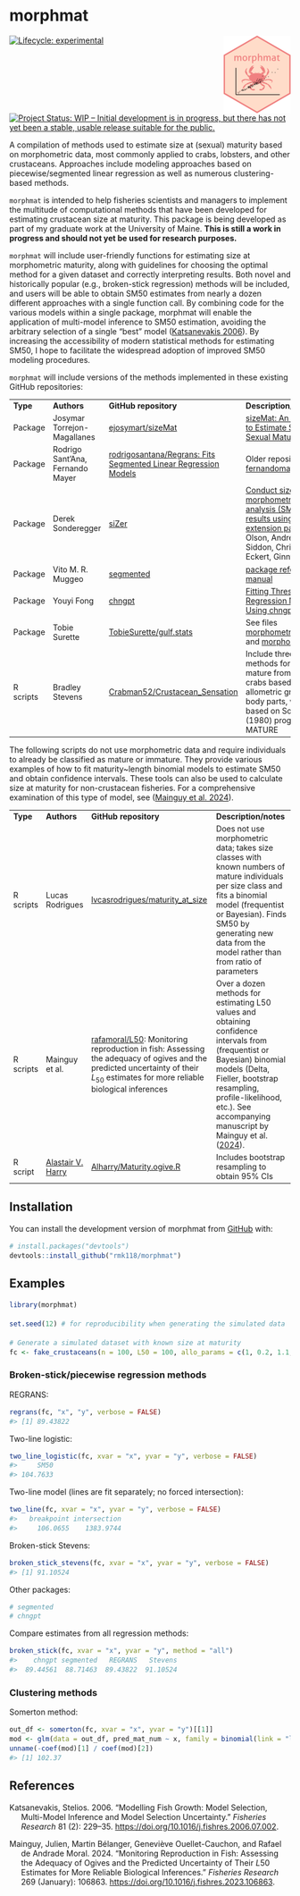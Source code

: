 
# morphmat

<img src="man/figures/logo.png" alt="Hex sticker logo for morphmat package" class="pkgdown-hide" align="right" height="139"/>

<!-- badges: start -->

[![Lifecycle:
experimental](https://img.shields.io/badge/lifecycle-experimental-orange.svg)](https://lifecycle.r-lib.org/articles/stages.html#experimental)
[![Project Status: WIP – Initial development is in progress, but there
has not yet been a stable, usable release suitable for the
public.](https://www.repostatus.org/badges/latest/wip.svg)](https://www.repostatus.org/#wip)

<!-- badges: end -->

A compilation of methods used to estimate size at (sexual) maturity
based on morphometric data, most commonly applied to crabs, lobsters,
and other crustaceans. Approaches include modeling approaches based on
piecewise/segmented linear regression as well as numerous
clustering-based methods.

`morphmat` is intended to help fisheries scientists and managers to
implement the multitude of computational methods that have been
developed for estimating crustacean size at maturity. This package is
being developed as part of my graduate work at the University of Maine.
**This is still a work in progress and should not yet be used for
research purposes.**

`morphmat` will include user-friendly functions for estimating size at
morphometric maturity, along with guidelines for choosing the optimal
method for a given dataset and correctly interpreting results. Both
novel and historically popular (e.g., broken-stick regression) methods
will be included, and users will be able to obtain SM50 estimates from
nearly a dozen different approaches with a single function call. By
combining code for the various models within a single package, morphmat
will enable the application of multi-model inference to SM50 estimation,
avoiding the arbitrary selection of a single “best” model ([Katsanevakis
2006](#ref-katsanevakis2006)). By increasing the accessibility of modern
statistical methods for estimating SM50, I hope to facilitate the
widespread adoption of improved SM50 modeling procedures.

`morphmat` will include versions of the methods implemented in these
existing GitHub repositories:

|  |  |  |  |
|----|----|----|----|
| **Type** | **Authors** | **GitHub repository** | **Description/notes** |
| Package | Josymar Torrejon-Magallanes | [ejosymart/sizeMat](https://github.com/ejosymart/sizeMat) | [sizeMat: An R Package to Estimate Size at Sexual Maturity](https://cran.r-project.org/web/packages/sizeMat/vignettes/sizeMat.html) |
| Package | Rodrigo Sant’Ana, Fernando Mayer | [rodrigosantana/Regrans: Fits Segmented Linear Regression Models](https://github.com/rodrigosantana/Regrans) | Older repository: [fernandomayer/Regrans](https://github.com/fernandomayer/Regrans/blob/master/change.point.R) |
| Package | Derek Sonderegger | [siZer](https://cran.r-project.org/web/packages/SiZer/index.html) | [Conduct size at morphometric maturity analysis (SMM) and plot results using the SiZer extension package](https://zenodo.org/records/5002120) by Olson, Andrew P., Siddon, Chris E., and Eckert, Ginny L. |
| Package | Vito M. R. Muggeo | [segmented](https://cran.r-project.org/web/packages/segmented/index.html) | [package reference manual](https://cran.r-project.org/web/packages/segmented/segmented.pdf) |
| Package | Youyi Fong | [chngpt](https://doi.org/10.32614/CRAN.package.chngpt) | [Fitting Threshold Regression Models Using chngpt](https://cran.r-project.org/web/packages/chngpt/vignettes/chngpt-vignette.pdf) (vignette) |
| Package | Tobie Surette | [TobieSurette/gulf.stats](https://github.com/TobieSurette/gulf.stats) | See files [morphometric.maturity.R](https://github.com/TobieSurette/gulf.stats/blob/master/R/morphometric.maturity.R) and [morphometry.R](https://github.com/TobieSurette/gulf.stats/blob/master/R/morphometry.R) |
| R scripts | Bradley Stevens | [Crabman52/Crustacean_Sensation](https://github.com/Crabman52/Crustacean_Sensation) | Include three different methods for separating mature from immature crabs based on allometric growth of body parts, with code based on Somerton’s (1980) program MATURE |

The following scripts do not use morphometric data and require
individuals to already be classified as mature or immature. They provide
various examples of how to fit maturity~length binomial models to
estimate SM50 and obtain confidence intervals. These tools can also be
used to calculate size at maturity for non-crustacean fisheries. For a
comprehensive examination of this type of model, see ([Mainguy et al.
2024](#ref-mainguy2024)).

|  |  |  |  |
|----|----|----|----|
| **Type** | **Authors** | **GitHub repository** | **Description/notes** |
| R scripts | Lucas Rodrigues | [lvcasrodrigues/maturity_at_size](https://github.com/lvcasrodrigues/maturity_at_size) | Does not use morphometric data; takes size classes with known numbers of mature individuals per size class and fits a binomial model (frequentist or Bayesian). Finds SM50 by generating new data from the model rather than from ratio of parameters |
| R scripts | Mainguy et al. | [rafamoral/L50](https://github.com/rafamoral/L50): Monitoring reproduction in fish: Assessing the adequacy of ogives and the predicted uncertainty of their *L*<sub>50</sub> estimates for more reliable biological inferences | Over a dozen methods for estimating L50 values and obtaining confidence intervals from (frequentist or Bayesian) binomial models (Delta, Fieller, bootstrap resampling, profile-likelihood, etc.). See accompanying manuscript by Mainguy et al. ([2024](#ref-mainguy2024)). |
| R script | [Alastair V. Harry](https://scholar.google.com.au/citations?user=hb4nzPYAAAAJ&hl) | [Alharry/Maturity.ogive.R](https://gist.github.com/alharry/4576675) | Includes bootstrap resampling to obtain 95% CIs |

## Installation

You can install the development version of morphmat from
[GitHub](https://github.com/) with:

``` r
# install.packages("devtools")
devtools::install_github("rmk118/morphmat")
```

## Examples

``` r
library(morphmat)

set.seed(12) # for reproducibility when generating the simulated data

# Generate a simulated dataset with known size at maturity
fc <- fake_crustaceans(n = 100, L50 = 100, allo_params = c(1, 0.2, 1.1, 0.2))
```

### Broken-stick/piecewise regression methods

REGRANS:

``` r
regrans(fc, "x", "y", verbose = FALSE)
#> [1] 89.43822
```

Two-line logistic:

``` r
two_line_logistic(fc, xvar = "x", yvar = "y", verbose = FALSE)
#>     SM50 
#> 104.7633
```

Two-line model (lines are fit separately; no forced intersection):

``` r
two_line(fc, xvar = "x", yvar = "y", verbose = FALSE)
#>   breakpoint intersection 
#>     106.0655    1383.9744
```

Broken-stick Stevens:

``` r
broken_stick_stevens(fc, xvar = "x", yvar = "y", verbose = FALSE)
#> [1] 91.10524
```

Other packages:

``` r
# segmented
# chngpt
```

Compare estimates from all regression methods:

``` r
broken_stick(fc, xvar = "x", yvar = "y", method = "all")
#>    chngpt segmented   REGRANS   Stevens 
#>  89.44561  88.71463  89.43822  91.10524
```

### Clustering methods

Somerton method:

``` r
out_df <- somerton(fc, xvar = "x", yvar = "y")[[1]]
mod <- glm(data = out_df, pred_mat_num ~ x, family = binomial(link = "logit"))
unname(-coef(mod)[1] / coef(mod)[2])
#> [1] 102.37
```

## References

<div id="refs" class="references csl-bib-body hanging-indent"
entry-spacing="0">

<div id="ref-katsanevakis2006" class="csl-entry">

Katsanevakis, Stelios. 2006. “Modelling Fish Growth: Model Selection,
Multi-Model Inference and Model Selection Uncertainty.” *Fisheries
Research* 81 (2): 229–35.
<https://doi.org/10.1016/j.fishres.2006.07.002>.

</div>

<div id="ref-mainguy2024" class="csl-entry">

Mainguy, Julien, Martin Bélanger, Geneviève Ouellet-Cauchon, and Rafael
de Andrade Moral. 2024. “Monitoring Reproduction in Fish: Assessing the
Adequacy of Ogives and the Predicted Uncertainty of Their *L*50
Estimates for More Reliable Biological Inferences.” *Fisheries Research*
269 (January): 106863. <https://doi.org/10.1016/j.fishres.2023.106863>.

</div>

</div>
